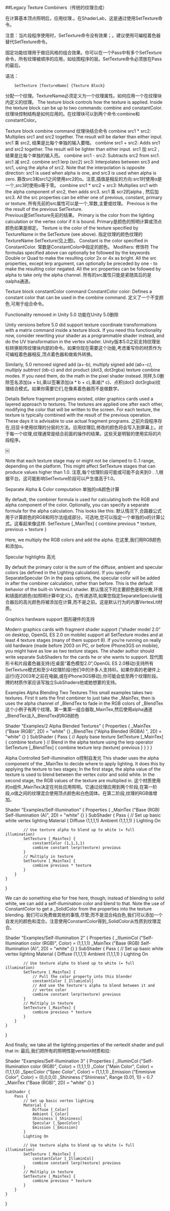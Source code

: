 ##Legacy Texture Combiners（传统的纹理合成）

在计算基本顶点照明后，应用纹理.。在ShaderLab，这是通过使用SetTexture命令。

注意：当片段程序使用时，SetTexture命令没有效果；。建议使用可编程着色器替代SetTexture命令。

固定功能纹理用于做旧风格的组合效果。你可以在一个Pass中有多个SetTexture命令，所有纹理被顺序的应用，如绘图程序的层。SetTexture命令必须放在Pass的最后。

语法：
```
    SetTexture [TextureName] {Texture Block}
```

分配一个纹理。TextureName必须定义为一个纹理属性。如何应用一个在纹理块内定义的纹理。
The texture block controls how the texture is applied. Inside the texture block can be up to two commands: combine and constantColor.
纹理块控制结构是如何应用的。在纹理块可以到两个命令:combine和constantColor。

Texture block combine command
纹理块结合命令
combine src1 * src2: Multiplies src1 and src2 together. The result will be darker than either input.
src1 乘 src2, 结果是比每个单独的输入要暗。
combine src1 + src2: Adds src1 and src2 together. The result will be lighter than either input.
src1 加 src2 , 结果是比每个单独的输入亮。
combine src1 - src2: Subtracts src2 from src1.
src1 减 src2.
combine src1 lerp (src2) src3: Interpolates between src3 and src1, using the alpha of src2. Note that the interpolation is opposite direction: src1 is used when alpha is one, and src3 is used when alpha is zero.
篡改src3和src1之间使用src2的α。注意,插值是相反的方向:src1时使用α是一个,src3时使用α等于零。
combine src1 * src2 + src3: Multiplies src1 with the alpha component of src2, then adds src3.
src1 乘 scr2的alpha , 然后加src3.
All the src properties can be either one of previous, constant, primary or texture.
所有先前的src属性可以是一个,常数,主要或纹理。
		Previous is the the result of the previous SetTexture.	
		Previous是SetTexture先前的结果。
		Primary is the color from the lighting calculation or the vertex color if it is bound.
		Primary是颜色的照明计算或顶点颜色如果是绑定。
		Texture is the color of the texture specified by TextureName in the SetTexture (see above).
		指定纹理的颜色纹理的TextureName SetTexture(见上图)。
		Constant is the color specified in ConstantColor.
		常数是ConstantColor中指定的颜色。
Modifiers:
修饰符
		The formulas specified above can optionally be followed by the keywords Double or Quad to make the resulting color 2x or 4x as bright.
		All the src properties, except lerp argument, can optionally be preceded by one - to make the resulting color negated.
		All the src properties can be followed by alpha to take only the alpha channel.
		所有的src属性只能是紧随其后的是αalpha通道。
		
Texture block constantColor command
ConstantColor color: Defines a constant color that can be used in the combine command.
定义了一个不变颜色,可用于组合命令。

Functionality removed in Unity 5.0
功能在Unity 5.0删除

Unity versions before 5.0 did support texture coordinate transformations with a matrix command inside a texture block. If you need this functionality now, consider rewriting your shader as a programmable shader instead, and do the UV transformation in the vertex shader.
Unity版本5.0之前支持纹理坐标转换矩阵纹理块内部的命令。如果你现在需要这个功能,考虑重写你的材质作为可编程着色器相反,顶点着色器和做紫外转换。

Similarly, 5.0 removed signed add (a+-b), multiply signed add (a*b+-c), multiply subtract (a*b-c) and dot product (dot3, dot3rgba) texture combine modes. If you need them, do the math in the pixel shader instead.
同样,5.0删除签名添加(a + b),乘以签署添加(a * b + c),乘减(* c)、点积(dot3 dot3rgba)纹理结合模式。如果你需要它们,在像素着色器而不是做数学。

Details
Before fragment programs existed, older graphics cards used a layered approach to textures. The textures are applied one after each other, modifying the color that will be written to the screen. For each texture, the texture is typically combined with the result of the previous operation. These days it is advisable to use actual fragment programs.
之前片段程序存在,旧显卡使用纹理的分层的方法。应用纹理后,修改的颜色将会写入到屏幕上。对于每一个纹理,纹理通常是结合前面的操作的结果。这些天是明智的使用实际的片段程序。

￼

Note that each texture stage may or might not be clamped to 0..1 range, depending on the platform. This might affect SetTexture stages that can produce values higher than 1.0.
注意,每个纹理阶段可能或可能不会夹到0 . .1,根据平台。这可能影响SetTexture阶段可以产生值高于1.0。

Separate Alpha & Color computation
单独的α&颜色计算

By default, the combiner formula is used for calculating both the RGB and alpha component of the color. Optionally, you can specify a separate formula for the alpha calculation. This looks like this:
默认情况下,合路器公式用于计算颜色的RGB和阿尔法组成部分。可选地,您可以指定一个单独的α的计算公式。这看起来像这样:
SetTexture [_MainTex] { combine previous * texture, previous + texture }

Here, we multiply the RGB colors and add the alpha.
在这里,我们用RGB颜色和添加α。

Specular highlights
高光

By default the primary color is the sum of the diffuse, ambient and specular colors (as defined in the Lighting calculation). If you specify SeparateSpecular On in the pass options, the specular color will be added in after the combiner calculation, rather than before. This is the default behavior of the built-in VertexLit shader.
默认情况下的主要颜色是和分散,环境和镜面的颜色(如照明计算中定义)。在传递选项,如果您指定SeparateSpecular组合器后的高光颜色将被添加在计算,而不是之前。这是默认行为的内置VertexLit材质。

Graphics hardware support
图形硬件的支持

Modern graphics cards with fragment shader support (“shader model 2.0” on desktop, OpenGL ES 2.0 on mobile) support all SetTexture modes and at least 4 texture stages (many of them support 8). If you’re running on really old hardware (made before 2003 on PC, or before iPhone3GS on mobile), you might have as low as two texture stages. The shader author should write separate SubShaders for the cards he or she wants to support.
现代图形卡和片段着色器支持(在桌面“着色模型2.0”,OpenGL ES 2.0移动)支持所有SetTexture模式和至少4纹理阶段(他们中的许多人支持8)。如果你真的老硬件上运行(在2003年之前在电脑,或在iPhone3GS移动),你可能会低至两个纹理阶段。牌的材质作家应该写独立SubShaders他或她想要的支持。

Examples
Alpha Blending Two Textures
This small examples takes two textures. First it sets the first combiner to just take the _MainTex, then is uses the alpha channel of _BlendTex to fade in the RGB colors of _BlendTex
这个小例子有两个纹理。第一集第一组合器取_MainTex,然后使用alpha通道_BlendTex淡入_BlendTex的RGB颜色

Shader "Examples/2 Alpha Blended Textures" {
    Properties {
        _MainTex ("Base (RGB)", 2D) = "white" {}
        _BlendTex ("Alpha Blended (RGBA) ", 2D) = "white" {}
    }
    SubShader {
        Pass {
            // Apply base texture
            SetTexture [_MainTex] {
                combine texture
            }
            // Blend in the alpha texture using the lerp operator
            SetTexture [_BlendTex] {
                combine texture lerp (texture) previous
            }
        }
    }
}

Alpha Controlled Self-illumination
α控制自发光
This shader uses the alpha component of the _MainTex to decide where to apply lighting. It does this by applying the texture to two stages; In the first stage, the alpha value of the texture is used to blend between the vertex color and solid white. In the second stage, the RGB values of the texture are multiplied in.
这个材质使用的α组件_MainTex决定在何处应用照明。它通过纹理应用到两个阶段,在第一阶段,α值之间的纹理混合使用顶点颜色和白色固体。在第二阶段,纹理的RGB值增加。

Shader "Examples/Self-Illumination" {
    Properties {
        _MainTex ("Base (RGB) Self-Illumination (A)", 2D) = "white" {}
    }
    SubShader {
        Pass {
            // Set up basic white vertex lighting
            Material {
                Diffuse (1,1,1,1)
                Ambient (1,1,1,1)
            }
            Lighting On

            // Use texture alpha to blend up to white (= full illumination)
            SetTexture [_MainTex] {
                constantColor (1,1,1,1)
                combine constant lerp(texture) previous
            }
            // Multiply in texture
            SetTexture [_MainTex] {
                combine previous * texture
            }
        }
    }
}


We can do something else for free here, though; instead of blending to solid white, we can add a self-illumination color and blend to that. Note the use of ConstantColor to get a _SolidColor from the properties into the texture blending.
我们可以免费做其他的事情,尽管;而不是混合纯白色,我们可以添加一个自发光的颜色和混合。注意使用ConstantColor得到_SolidColor从性质到纹理混合。

Shader "Examples/Self-Illumination 2" {
    Properties {
        _IlluminCol ("Self-Illumination color (RGB)", Color) = (1,1,1,1)
        _MainTex ("Base (RGB) Self-Illumination (A)", 2D) = "white" {}
    }
    SubShader {
        Pass {
            // Set up basic white vertex lighting
            Material {
                Diffuse (1,1,1,1)
                Ambient (1,1,1,1)
            }
            Lighting On

            // Use texture alpha to blend up to white (= full illumination)
            SetTexture [_MainTex] {
                // Pull the color property into this blender
                constantColor [_IlluminCol]
                // And use the texture's alpha to blend between it and
                // vertex color
                combine constant lerp(texture) previous
            }
            // Multiply in texture
            SetTexture [_MainTex] {
                combine previous * texture
            }
        }
    }
}

And finally, we take all the lighting properties of the vertexlit shader and pull that in:
最后,我们把所有的照明性能vertexlit材质和拉:

Shader "Examples/Self-Illumination 3" {
    Properties {
        _IlluminCol ("Self-Illumination color (RGB)", Color) = (1,1,1,1)
        _Color ("Main Color", Color) = (1,1,1,0)
        _SpecColor ("Spec Color", Color) = (1,1,1,1)
        _Emission ("Emmisive Color", Color) = (0,0,0,0)
        _Shininess ("Shininess", Range (0.01, 1)) = 0.7
        _MainTex ("Base (RGB)", 2D) = "white" {}
    }

    SubShader {
        Pass {
            // Set up basic vertex lighting
            Material {
                Diffuse [_Color]
                Ambient [_Color]
                Shininess [_Shininess]
                Specular [_SpecColor]
                Emission [_Emission]
            }
            Lighting On

            // Use texture alpha to blend up to white (= full illumination)
            SetTexture [_MainTex] {
                constantColor [_IlluminCol]
                combine constant lerp(texture) previous
            }
            // Multiply in texture
            SetTexture [_MainTex] {
                combine previous * texture
            }
        }
    }
}


